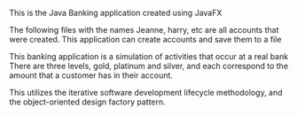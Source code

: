 This is the Java Banking application created using JavaFX 

The following files with the names Jeanne, harry, etc are all accounts that were created.
This application can create accounts and save them to a file

This banking application is a simulation of activities that occur at a real bank
There are three levels, gold, platinum and silver, and each correspond to the amount that 
a customer has in their account. 

This utilizes the iterative software development lifecycle methodology, and the object-oriented design factory pattern. 
